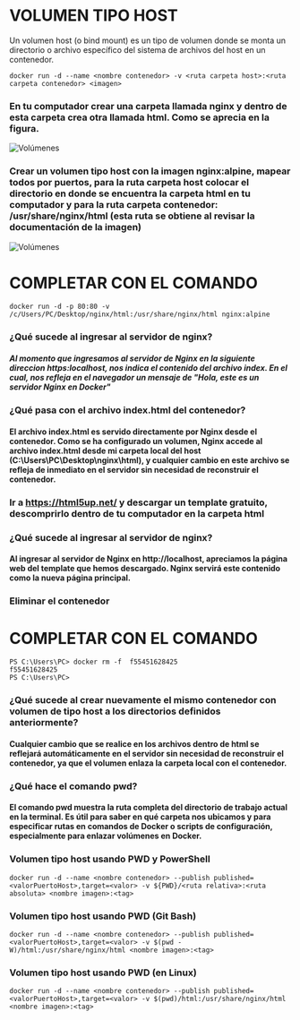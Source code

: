 # VOLUMEN TIPO HOST
Un volumen host (o bind mount) es un tipo de volumen donde se monta un directorio o archivo específico del sistema de archivos del host en un contenedor.

```
docker run -d --name <nombre contenedor> -v <ruta carpeta host>:<ruta carpeta contenedor> <imagen> 
```
### En tu computador crear una carpeta llamada nginx y dentro de esta carpeta crea otra llamada html. Como se aprecia en la figura.
![Volúmenes](img/directorio.PNG)

### Crear un volumen tipo host con la imagen nginx:alpine, mapear todos por puertos, para la ruta carpeta host colocar el directorio en donde se encuentra la carpeta html en tu computador y para la ruta carpeta contenedor: /usr/share/nginx/html (esta ruta se obtiene al revisar la documentación de la imagen)
![Volúmenes](img/volumen-host.PNG)
# COMPLETAR CON EL COMANDO
``` docker run -d -p 80:80 -v /c/Users/PC/Desktop/nginx/html:/usr/share/nginx/html nginx:alpine ```

### ¿Qué sucede al ingresar al servidor de nginx?
##### Al momento que ingresamos al servidor de Nginx en la siguiente direccion https:localhost, nos indica el contenido del archivo index. En el cual, nos refleja en el navegador un mensaje de "Hola, este es un servidor Nginx en Docker"

### ¿Qué pasa con el archivo index.html del contenedor?
#### El archivo index.html es servido directamente por Nginx desde el contenedor. Como se ha configurado un volumen, Nginx accede al archivo index.html desde mi carpeta local del host (C:\Users\PC\Desktop\nginx\html), y cualquier cambio en este archivo se refleja de inmediato en el servidor sin necesidad de reconstruir el contenedor.

### Ir a https://html5up.net/ y descargar un template gratuito, descomprirlo dentro de tu computador en la carpeta html
### ¿Qué sucede al ingresar al servidor de nginx?
#### Al ingresar al servidor de Nginx en http://localhost, apreciamos la página web del template que hemos descargado. Nginx servirá este contenido como la nueva página principal.

### Eliminar el contenedor
# COMPLETAR CON EL COMANDO
```
PS C:\Users\PC> docker rm -f  f55451628425            
f55451628425
PS C:\Users\PC> 
```

### ¿Qué sucede al crear nuevamente el mismo contenedor con volumen de tipo host a los directorios definidos anteriormente?
#### Cualquier cambio que se realice en los archivos dentro de html se reflejará automáticamente en el servidor sin necesidad de reconstruir el contenedor, ya que el volumen enlaza la carpeta local con el contenedor.

### ¿Qué hace el comando pwd?
#### El comando pwd muestra la ruta completa del directorio de trabajo actual en la terminal. Es útil para saber en qué carpeta nos ubicamos y para especificar rutas en comandos de Docker o scripts de configuración, especialmente para enlazar volúmenes en Docker.



### Volumen tipo host usando PWD y PowerShell
```
docker run -d --name <nombre contenedor> --publish published=<valorPuertoHost>,target=<valor> -v ${PWD}/<ruta relativa>:<ruta absoluta> <nombre imagen>:<tag> 
```

### Volumen tipo host usando PWD (Git Bash)

```
docker run -d --name <nombre contenedor> --publish published=<valorPuertoHost>,target=<valor> -v $(pwd -W)/html:/usr/share/nginx/html <nombre imagen>:<tag> 
```

### Volumen tipo host usando PWD (en Linux)

```
docker run -d --name <nombre contenedor> --publish published=<valorPuertoHost>,target=<valor> -v $(pwd)/html:/usr/share/nginx/html <nombre imagen>:<tag> 
```

